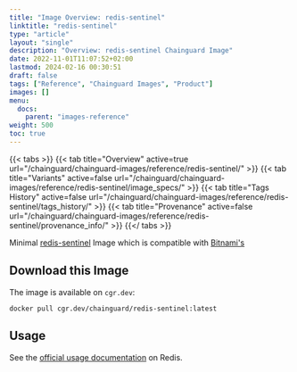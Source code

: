 ```yaml
---
title: "Image Overview: redis-sentinel"
linktitle: "redis-sentinel"
type: "article"
layout: "single"
description: "Overview: redis-sentinel Chainguard Image"
date: 2022-11-01T11:07:52+02:00
lastmod: 2024-02-16 00:30:51
draft: false
tags: ["Reference", "Chainguard Images", "Product"]
images: []
menu: 
  docs: 
    parent: "images-reference"
weight: 500
toc: true
---
```


{{< tabs >}}
{{< tab title="Overview" active=true url="/chainguard/chainguard-images/reference/redis-sentinel/" >}}
{{< tab title="Variants" active=false url="/chainguard/chainguard-images/reference/redis-sentinel/image_specs/" >}}
{{< tab title="Tags History" active=false url="/chainguard/chainguard-images/reference/redis-sentinel/tags_history/" >}}
{{< tab title="Provenance" active=false url="/chainguard/chainguard-images/reference/redis-sentinel/provenance_info/" >}}
{{</ tabs >}}



<!--overview:start-->
Minimal [redis-sentinel](https://redis.io/docs/management/sentinel/) Image which is compatible with [Bitnami's](https://github.com/bitnami/containers/tree/main/bitnami/redis-sentinel)
<!--overview:end-->

<!--getting:start-->
## Download this Image
The image is available on `cgr.dev`:

```
docker pull cgr.dev/chainguard/redis-sentinel:latest
```
<!--getting:end-->

<!--body:start-->
## Usage

See the [official usage documentation](https://redis.io/docs/management/sentinel/) on Redis.
<!--body:end-->


